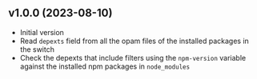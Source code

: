 ## v1.0.0 (2023-08-10)

- Initial version
- Read `depexts` field from all the opam files of the installed packages in the
  switch
- Check the depexts that include filters using the `npm-version` variable
  against the installed npm packages in `node_modules`

